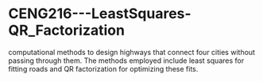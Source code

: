 # CENG216---LeastSquares-QR_Factorization
computational methods to design highways that connect four cities without passing through them. The methods employed include least squares for fitting roads and QR factorization for optimizing these fits.
